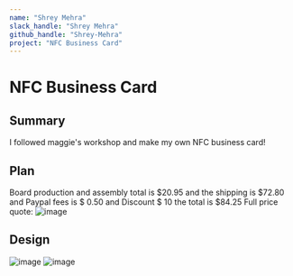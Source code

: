 ```yaml
---
name: "Shrey Mehra"
slack_handle: "Shrey Mehra"
github_handle: "Shrey-Mehra"
project: "NFC Business Card"
---
```


# NFC Business Card
## Summary
I followed maggie's workshop and make my own NFC business card!

## Plan
Board production and assembly total is $20.95 and the shipping is $72.80 and Paypal fees is $ 0.50 and Discount $ 10 the total is $84.25
Full price quote: 
![image](https://github.com/Shrey-Mehra/OnBoard/assets/85977707/ca26abf1-5e7a-435a-8bca-231a8e0df092)



## Design
![image](https://github.com/Shrey-Mehra/OnBoard/assets/85977707/3f106801-c392-4e4a-b168-5ebbb2eb141b)
![image](https://github.com/Shrey-Mehra/OnBoard/assets/85977707/d22bdb26-f03b-41df-a8a1-947623a82bfd)
